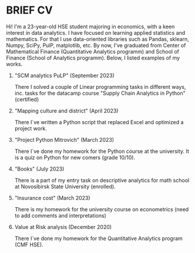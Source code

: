 # BRIEF CV

Hi! I'm a 23-year-old HSE student majoring in economics, with a keen interest in data analytics. 
I have focused on learning applied statistics and mathematics. For that I use data-oriented libraries such as Pandas, sklearn, Numpy, SciPy, PulP, matplotlib, etc.
By now, I've graduated from Center of Mathematical Finance (Quantitative Analytics programm) and School of Finance (School of Analytics programm). 
Below, I listed examples of my works.

1. "SCM analytics PuLP" (September 2023)
   
   There I solved a couple of Linear programming tasks in different ways, inc. tasks for the datacamp course "Supply Chain Analytics in Python" (certified)

2. "Mapping culture and district" (April 2023)

   There I`ve written a Python script that replaced Excel and optimized a project work.

2. "Project Python Mitrovich" (March 2023)

   There I`ve done my homework for the Python course at the university. It is a quiz on Python for new comers (grade 10/10).

3. "Books" (July 2023)
   
   There is a part of my entry task on descriptive analytics for math school at Novosibirsk State University (enrolled).
   
4. "Insurance cost" (March 2023)
   
   There is my homework for the university course on econometrics (need to add comments and interpretations)
   
5. Value at Risk analysis (December 2020)
   
   There I`ve done my homework for the Quantitative Analytics program (CMF HSE).



